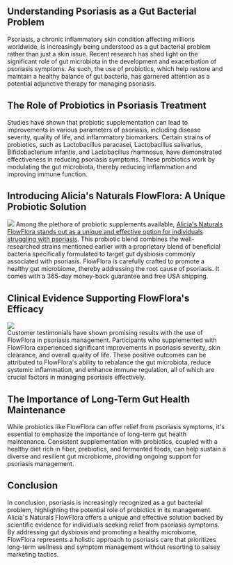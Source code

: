 <h2>Understanding Psoriasis as a Gut Bacterial Problem</h2>
Psoriasis, a chronic inflammatory skin condition affecting millions worldwide, is increasingly being understood as a gut bacterial problem rather than just a skin issue. Recent research has shed light on the significant role of gut microbiota in the development and exacerbation of psoriasis symptoms. As such, the use of probiotics, which help restore and maintain a healthy balance of gut bacteria, has garnered attention as a potential adjunctive therapy for managing psoriasis.

<h2>The Role of Probiotics in Psoriasis Treatment</h2>

Studies have shown that probiotic supplementation can lead to improvements in various parameters of psoriasis, including disease severity, quality of life, and inflammatory biomarkers. Certain strains of probiotics, such as Lactobacillus paracasei, Lactobacillus salivarius, Bifidobacterium infantis, and Lactobacillus rhamnosus, have demonstrated effectiveness in reducing psoriasis symptoms. These probiotics work by modulating the gut microbiota, thereby reducing inflammation and improving immune function.

<h2>Introducing Alicia's Naturals FlowFlora: A Unique Probiotic Solution</h2>
<a href="https://aliciasnaturals.com/products/flowflora-capsules"><img src="https://i.imgur.com/3K5Etn4.png"></a>
Among the plethora of probiotic supplements available, <a href="https://aliciasnaturals.com/products/flowflora-capsules">Alicia's Naturals FlowFlora stands out as a unique and effective option for individuals struggling with psoriasis</a>. This probiotic blend combines the well-researched strains mentioned earlier with a proprietary blend of beneficial bacteria specifically formulated to target gut dysbiosis commonly associated with psoriasis. FlowFlora is carefully crafted to promote a healthy gut microbiome, thereby addressing the root cause of psoriasis. It comes with a 365-day money-back guarantee and free USA shipping.

<h2>Clinical Evidence Supporting FlowFlora's Efficacy</h2>
<a href="https://aliciasnaturals.com/products/flowflora-capsules"><img src="https://www.images.areviewsapp.com/alicias-naturals.myshopify.com/sxMmOSdFjYh1zvG.png"></a><br>
Customer testimonials have shown promising results with the use of FlowFlora in psoriasis management. Participants who supplemented with FlowFlora experienced significant improvements in psoriasis severity, skin clearance, and overall quality of life. These positive outcomes can be attributed to FlowFlora's ability to rebalance the gut microbiota, reduce systemic inflammation, and enhance immune regulation, all of which are crucial factors in managing psoriasis effectively.

<h2>The Importance of Long-Term Gut Health Maintenance</h2>

While probiotics like FlowFlora can offer relief from psoriasis symptoms, it's essential to emphasize the importance of long-term gut health maintenance. Consistent supplementation with probiotics, coupled with a healthy diet rich in fiber, prebiotics, and fermented foods, can help sustain a diverse and resilient gut microbiome, providing ongoing support for psoriasis management.

<h2>Conclusion</h2>

In conclusion, psoriasis is increasingly recognized as a gut bacterial problem, highlighting the potential role of probiotics in its management. Alicia's Naturals FlowFlora offers a unique and effective solution backed by scientific evidence for individuals seeking relief from psoriasis symptoms. By addressing gut dysbiosis and promoting a healthy microbiome, FlowFlora represents a holistic approach to psoriasis care that prioritizes long-term wellness and symptom management without resorting to salsey marketing tactics.
